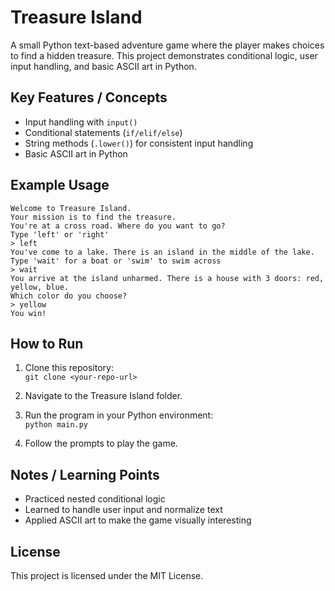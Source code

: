 # Treasure Island

A small Python text-based adventure game where the player makes choices to find a hidden treasure. This project demonstrates conditional logic, user input handling, and basic ASCII art in Python.

## Key Features / Concepts
- Input handling with `input()`
- Conditional statements (`if/elif/else`)
- String methods (`.lower()`) for consistent input handling
- Basic ASCII art in Python

## Example Usage
```text
Welcome to Treasure Island.
Your mission is to find the treasure.
You're at a cross road. Where do you want to go?
Type 'left' or 'right' 
> left
You've come to a lake. There is an island in the middle of the lake.
Type 'wait' for a boat or 'swim' to swim across
> wait
You arrive at the island unharmed. There is a house with 3 doors: red, yellow, blue.
Which color do you choose?
> yellow
You win!
```
## How to Run
1. Clone this repository:  
   `git clone <your-repo-url>`

2. Navigate to the Treasure Island folder.  

3. Run the program in your Python environment:  
   `python main.py`

4. Follow the prompts to play the game.

## Notes / Learning Points
- Practiced nested conditional logic
- Learned to handle user input and normalize text
- Applied ASCII art to make the game visually interesting

## License
This project is licensed under the MIT License.
